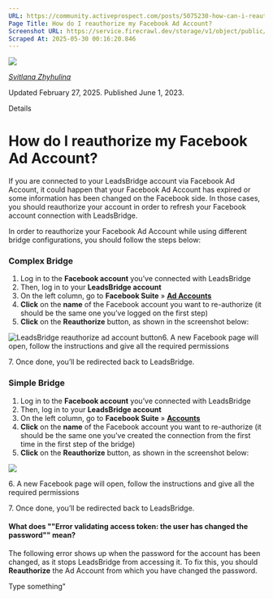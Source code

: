 ```yaml
---
URL: https://community.activeprospect.com/posts/5075230-how-can-i-reauthorize-my-facebook-ad-account
Page Title: How do I reauthorize my Facebook Ad Account?
Screenshot URL: https://service.firecrawl.dev/storage/v1/object/public/media/screenshot-4f6d8475-7962-43e0-b3f2-2b30f11e4d09.png
Scraped At: 2025-05-30 00:16:20.846
---
```


[![](https://content2.bloomfire.com/avatars/users/1410227/thumb/thumbnail.png?f=1617390238&Expires=1748567773&Signature=dAyeLWtSblMAhuwtwSfQXZcEeuLCHiuCmX2oevtk4MLvF1Fi9ty0dgmNcSuS3eUXhkSxilV46Rubi~8NdcTQ0auo1tdl0DzfN4YUcNgNAOEwQ7Erwglhdmubpl43Zeeefrax3ITL~kCObunFNx2kwDuMyT6DAu9GE3~hKGchUth0jiLObhDPJD1m4xdhCMFHaIUHhmHgpDzGB6hASj0JxiKcTyn54GZSSDuKyFi-C4BtSRDdDv~uP9mFPthylysSGBmzkglrn0dhTwTmAhoMd~lkFh-hDmtZB9hyk8-EpJoJTXi693n9MBJ7Nazr0lG9oO6xBAAva1XYlWV4V9pctA__&Key-Pair-Id=APKAIDFCFZ2UHE5LPIUA)](https://community.activeprospect.com/memberships/7866463-svitlana-zhyhulina)

[_Svitlana Zhyhulina_](https://community.activeprospect.com/memberships/7866463-svitlana-zhyhulina)

Updated February 27, 2025. Published June 1, 2023.

Details

# How do I reauthorize my Facebook Ad Account?

If you are connected to your LeadsBridge account via Facebook Ad Account, it could happen that your Facebook Ad Account has expired or some information has been changed on the Facebook side. In those cases, you should reauthorize your account in order to refresh your Facebook account connection with LeadsBridge.

In order to reauthorize your Facebook Ad Account while using different  bridge configurations, you should follow the steps below:

### Complex Bridge

1. Log in to the **Facebook account** you’ve connected with LeadsBridge
2. Then, log in to your **LeadsBridge account**
3. On the left column, go to **Facebook Suite** » **[Ad Accounts](https://leadsbridge.com/app/adAccounts)**
4. **Click** on the **name** of the Facebook account you want to re-authorize (it should be the same one you’ve logged on the first step)
5. **Click** on the **Reauthorize** button, as shown in the screenshot below:


![LeadsBridge reauthorize ad account button](https://d3pef22pb68mhq.cloudfront.net/wp-content/uploads/2018/08/17150049/5a6802ae366650556020e3b774c37226_Screenshot-2019-05-17T123A553A59.894Z.png)6\. A new Facebook page will open, follow the instructions and give all the required permissions

7\. Once done, you’ll be redirected back to LeadsBridge.

### Simple Bridge

1. Log in to the **Facebook account** you’ve connected with LeadsBridge
2. Then, log in to your **LeadsBridge account**
3. On the left column, go to **Facebook Suite** » [**Accounts**](https://leadsbridge.com/app/facebookAdAccounts)
4. **Click** on the **name** of the Facebook account you want to re-authorize (it should be the same one you’ve created the connection from the first time in the first step of the bridge)
5. **Click** on the **Reauthorize** button, as shown in the screenshot below:

![](https://content0.bloomfire.com/thumbnails/contents/004/828/928/original.png?f=1740660542&Expires=1748567773&Signature=nc-cqJ0FAHH7KJvg12HDjmbtrh2deM-yPfKz1F9nQphRfGNSVvlJXesSYNeqIFsEGBXW1C6469bJnWSFXHAQ64mGIw7zr~DCgCiM82dVgUb2e9TlcbZQj32JMRQkAL7vpVmSBjelzA110PgWHoMRHUg06GgwB1imnmp9nUlJ-eEa9oXmd02rNDjCesIVF8Kw-0989Ilw9cfEDPKt6KeyPMYg9dJHYYLED~rXicTiQRngMLc1BIbbCiqMzBaUYMZgwmM0GMUVAP1NnZkg~e9C3e3WTOl8YK30lM6rg~1MUBA0tT5DPuI1DvLaiPyVTTD5YfwAjTY0o8OGPtX3-A3qTA__&Key-Pair-Id=APKAIDFCFZ2UHE5LPIUA)

6\. A new Facebook page will open, follow the instructions and give all the required permissions

7\. Once done, you’ll be redirected back to LeadsBridge.

#### **What does ""Error validating access token: the user has changed the password"" mean?**

The following error shows up when the password for the account has been changed, as it stops LeadsBridge from accessing it. To fix this, you should **Reauthorize** the Ad Account from which you have changed the password.

Type something"

